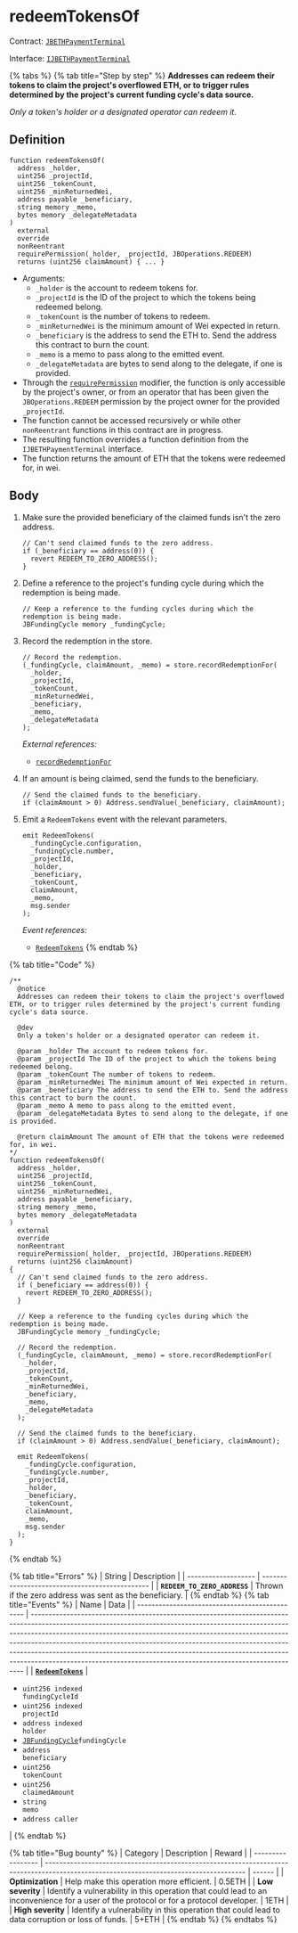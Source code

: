 # redeemTokensOf

Contract: [`JBETHPaymentTerminal`](../)​‌

Interface: [`IJBETHPaymentTerminal`](../../../../interfaces/ijbethpaymentterminal.md)

{% tabs %}
{% tab title="Step by step" %}
**Addresses can redeem their tokens to claim the project's overflowed ETH, or to trigger rules determined by the project's current funding cycle's data source.**

_Only a token's holder or a designated operator can redeem it._

## Definition

```solidity
function redeemTokensOf(
  address _holder,
  uint256 _projectId,
  uint256 _tokenCount,
  uint256 _minReturnedWei,
  address payable _beneficiary,
  string memory _memo,
  bytes memory _delegateMetadata
)
  external
  override
  nonReentrant
  requirePermission(_holder, _projectId, JBOperations.REDEEM)
  returns (uint256 claimAmount) { ... }
```

* Arguments:
  * `_holder` is the account to redeem tokens for.
  * `_projectId` is the ID of the project to which the tokens being redeemed belong.
  * `_tokenCount` is the number of tokens to redeem.
  * `_minReturnedWei` is the minimum amount of Wei expected in return.
  * `_beneficiary` is the address to send the ETH to. Send the address this contract to burn the count.
  * `_memo` is a memo to pass along to the emitted event.
  * `_delegateMetadata` are bytes to send along to the delegate, if one is provided.
* Through the [`requirePermission`](../../../or-abstract/jboperatable/modifiers/requirepermission.md) modifier, the function is only accessible by the project's owner, or from an operator that has been given the `JBOperations.REDEEM` permission by the project owner for the provided `_projectId`.
* The function cannot be accessed recursively or while other `nonReentrant` functions in this contract are in progress.
* The resulting function overrides a function definition from the `IJBETHPaymentTerminal` interface.
* The function returns the amount of ETH that the tokens were redeemed for, in wei.

## Body

1.  Make sure the provided beneficiary of the claimed funds isn't the zero address.

    ```solidity
    // Can't send claimed funds to the zero address.
    if (_beneficiary == address(0)) {
      revert REDEEM_TO_ZERO_ADDRESS();
    }
    ```
2.  Define a reference to the project's funding cycle during which the redemption is being made.

    ```solidity
    // Keep a reference to the funding cycles during which the redemption is being made.
    JBFundingCycle memory _fundingCycle;
    ```
3.  Record the redemption in the store.

    ```solidity
    // Record the redemption.
    (_fundingCycle, claimAmount, _memo) = store.recordRedemptionFor(
      _holder,
      _projectId,
      _tokenCount,
      _minReturnedWei,
      _beneficiary,
      _memo,
      _delegateMetadata
    );
    ```

    _External references:_

    * [`recordRedemptionFor`](../../jbethpaymentterminalstore/write/recordredemptionfor.md)
4.  If an amount is being claimed, send the funds to the beneficiary.

    ```solidity
    // Send the claimed funds to the beneficiary.
    if (claimAmount > 0) Address.sendValue(_beneficiary, claimAmount);
    ```
5.  Emit a `RedeemTokens` event with the relevant parameters.

    ```solidity
    emit RedeemTokens(
      _fundingCycle.configuration,
      _fundingCycle.number,
      _projectId,
      _holder,
      _beneficiary,
      _tokenCount,
      claimAmount,
      _memo,
      msg.sender
    );
    ```

    _Event references:_

    * [`RedeemTokens`](../events/redeemtokens.md)
{% endtab %}

{% tab title="Code" %}
```solidity
/**
  @notice
  Addresses can redeem their tokens to claim the project's overflowed ETH, or to trigger rules determined by the project's current funding cycle's data source.

  @dev
  Only a token's holder or a designated operator can redeem it.

  @param _holder The account to redeem tokens for.
  @param _projectId The ID of the project to which the tokens being redeemed belong.
  @param _tokenCount The number of tokens to redeem.
  @param _minReturnedWei The minimum amount of Wei expected in return.
  @param _beneficiary The address to send the ETH to. Send the address this contract to burn the count.
  @param _memo A memo to pass along to the emitted event.
  @param _delegateMetadata Bytes to send along to the delegate, if one is provided.

  @return claimAmount The amount of ETH that the tokens were redeemed for, in wei.
*/
function redeemTokensOf(
  address _holder,
  uint256 _projectId,
  uint256 _tokenCount,
  uint256 _minReturnedWei,
  address payable _beneficiary,
  string memory _memo,
  bytes memory _delegateMetadata
)
  external
  override
  nonReentrant
  requirePermission(_holder, _projectId, JBOperations.REDEEM)
  returns (uint256 claimAmount)
{
  // Can't send claimed funds to the zero address.
  if (_beneficiary == address(0)) {
    revert REDEEM_TO_ZERO_ADDRESS();
  }

  // Keep a reference to the funding cycles during which the redemption is being made.
  JBFundingCycle memory _fundingCycle;

  // Record the redemption.
  (_fundingCycle, claimAmount, _memo) = store.recordRedemptionFor(
    _holder,
    _projectId,
    _tokenCount,
    _minReturnedWei,
    _beneficiary,
    _memo,
    _delegateMetadata
  );

  // Send the claimed funds to the beneficiary.
  if (claimAmount > 0) Address.sendValue(_beneficiary, claimAmount);

  emit RedeemTokens(
    _fundingCycle.configuration,
    _fundingCycle.number,
    _projectId,
    _holder,
    _beneficiary,
    _tokenCount,
    claimAmount,
    _memo,
    msg.sender
  );
}
```
{% endtab %}

{% tab title="Errors" %}
| String              | Description                                    |
| ------------------- | ---------------------------------------------- |
| **`REDEEM_TO_ZERO_ADDRESS`** | Thrown if the zero address was sent as the beneficiary. |
{% endtab %}
{% tab title="Events" %}
| Name                                           | Data                                                                                                                                                                                                                                                                                                                                                                                                                                                                               |
| ---------------------------------------------- | ---------------------------------------------------------------------------------------------------------------------------------------------------------------------------------------------------------------------------------------------------------------------------------------------------------------------------------------------------------------------------------------------------------------------------------------------------------------------------------- |
| [**`RedeemTokens`**](../events/processfees.md) | <ul><li><code>uint256 indexed fundingCycleId</code></li><li><code>uint256 indexed projectId</code></li><li><code>address indexed holder</code></li><li><a href="../../../../data-structures/jbfundingcycle.md"><code>JBFundingCycle</code></a><code>fundingCycle</code></li><li><code>address beneficiary</code></li><li><code>uint256 tokenCount</code></li><li><code>uint256 claimedAmount</code></li><li><code>string memo</code></li><li><code>address caller</code></li></ul> |
{% endtab %}

{% tab title="Bug bounty" %}
| Category          | Description                                                                                                                            | Reward |
| ----------------- | -------------------------------------------------------------------------------------------------------------------------------------- | ------ |
| **Optimization**  | Help make this operation more efficient.                                                                                               | 0.5ETH |
| **Low severity**  | Identify a vulnerability in this operation that could lead to an inconvenience for a user of the protocol or for a protocol developer. | 1ETH   |
| **High severity** | Identify a vulnerability in this operation that could lead to data corruption or loss of funds.                                        | 5+ETH  |
{% endtab %}
{% endtabs %}
